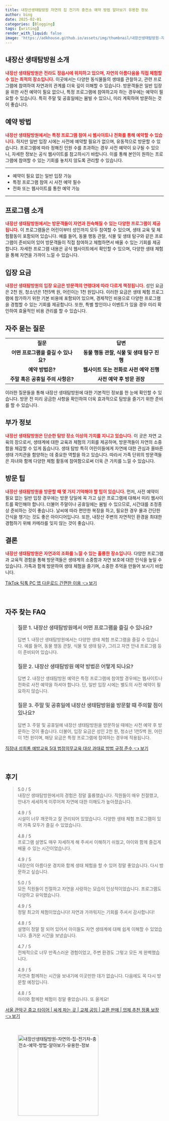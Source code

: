 ```yaml
---
title: 내장산생태탐방원 자연의 집 전기차 충전소 예약 방법 알아보기 유용한 정보
author: bing
date: 2025-02-01
categories: [Blogging]
tags: [writing]
render_with_liquid: false
image: 'https://adkhouse.github.io/assets/img/thumbnail/내장산생태탐방원-자연의-집-전기차-충전소-예약-방법-알아보기-유용한-정보.webp'
---
```



<h2 id='내장산_생태탐방원_소개'>내장산 생태탐방원 소개</h2>

<p><b><span style="color: #ee2323;">내장산 생태탐방원은 전라도 정읍시에 위치하고 있으며, 자연의 아름다움을 직접 체험할 수 있는 최적의 장소입니다.</span></b> 이곳에서는 다양한 동식물들의 생태를 관찰하고, 관련 프로그램에 참여하여 자연과의 관계를 더욱 깊이 이해할 수 있습니다. 방문객들은 일반 입장을 위한 사전 예약이 필요 없으나, 특정 프로그램에 참여하고자 하는 경우에는 예약이 필요할 수 있습니다. 특히 주말 및 공휴일에는 붐빌 수 있으니, 미리 계획하여 방문하는 것이 좋습니다.</p>

<h2 id='예약_방법'>예약 방법</h2>

<p><b><span style="color: #ee2323;">내장산 생태탐방원에서는 특정 프로그램 참여 시 웹사이트나 전화를 통해 예약할 수 있습니다.</span></b> 하지만 일반 입장 시에는 사전에 예약할 필요가 없으며, 유동적으로 방문할 수 있습니다. 프로그램에 따라 정해진 인원 수를 초과하는 경우 사전 예약이 요구될 수 있으니, 자세한 정보는 공식 웹사이트를 참고하시기 바랍니다. 이를 통해 본인이 원하는 프로그램에 참여할 수 있는 기회를 놓치지 않도록 관리할 수 있습니다.</p>

<hr />

<ul>
    <li>예약이 필요 없는 일반 입장 가능</li>
    <li>특정 프로그램 참여 시 사전 예약 필수</li>
    <li>전화 또는 웹사이트를 통한 예약 가능</li>
</ul>

<hr />

<h2 id='프로그램_소개'>프로그램 소개</h2>

<p><b><span style="color: #ee2323;">내장산 생태탐방원에서는 방문객들이 자연과 친숙해질 수 있는 다양한 프로그램이 제공됩니다.</span></b> 이 프로그램들은 어린이부터 성인까지 모두 참여할 수 있으며, 생태 교육 및 체험활동이 포함되어 있습니다. 예를 들어, 동물 행동 관찰, 식물 및 생태 탐구와 같은 프로그램이 준비되어 있어 방문객들이 직접 참여하고 체험하면서 배울 수 있는 기회를 제공합니다. 자세한 프로그램 내용은 공식 웹사이트에서 확인할 수 있으며, 다양한 생태 체험을 통해 자연을 가까이 느낄 수 있습니다.</p>

<h2 id='입장_요금'>입장 요금</h2>

<p><b><span style="color: #ee2323;">내장산 생태탐방원의 입장 요금은 방문객의 연령대에 따라 다르게 책정됩니다.</span></b> 성인 요금은 2천 원, 청소년은 1천5백 원, 어린이는 1천 원입니다. 이러한 요금은 생태 체험 프로그램에 참가하기 위한 기본 비용에 포함되어 있으며, 경제적인 비용으로 다양한 프로그램을 경험할 수 있는 기회를 제공합니다. 또한, 특별 할인이나 이벤트가 있을 경우 미리 확인하여 효율적인 비용 관리를 할 수 있습니다.</p>

<h2 id='자주_묻는_질문'>자주 묻는 질문</h2>

<table>
    <tr>
        <td style="text-align: center; height: 17px;"><b>질문</b></td>
        <td style="text-align: center; height: 17px;"><b>답변</b></td>
    </tr>
    <tr>
        <td style="text-align: center; height: 17px;"><b>어떤 프로그램을 즐길 수 있나요?</b></td>
        <td style="text-align: center; height: 17px;"><b>동물 행동 관찰, 식물 및 생태 탐구 진행</b></td>
    </tr>
    <tr>
        <td style="text-align: center; height: 17px;"><b>예약 방법은?</b></td>
        <td style="text-align: center; height: 17px;"><b>웹사이트 또는 전화로 사전 예약 진행</b></td>
    </tr>
    <tr>
        <td style="text-align: center; height: 17px;"><b>주말 혹은 공휴일 주의 사항은?</b></td>
        <td style="text-align: center; height: 17px;"><b>사전 예약 후 방문 권장</b></td>
    </tr>
</table>

<p>이러한 질문들을 통해 내장산 생태탐방원에 대한 기본적인 정보를 한 눈에 확인할 수 있습니다. 방문 전 미리 궁금한 사항을 확인하여 더욱 효과적으로 탐방을 즐기기 위한 준비를 할 수 있습니다.</p>

<h2 id='부가_정보'>부가 정보</h2>

<p><b><span style="color: #ee2323;">내장산 생태탐방원은 단순한 탐방 장소 이상의 가치를 지니고 있습니다.</span></b> 이 곳은 자연 교육의 장으로서, 생태계에 대한 교육과 체험의 기회를 제공하며, 방문객들이 자연의 소중함을 체감할 수 있게 돕습니다. 생태 탐방 특히 어린이들에게 자연에 대한 관심과 올바른 생태 가치관을 함양하는 데 중요한 역할을 하고 있습니다. 따라서 가족 단위의 방문객들은 자녀와 함께 다양한 체험 활동에 참여함으로써 더욱 큰 가치를 느낄 수 있습니다.</p>

<h2 id='방문_팁'>방문 팁</h2>

<p><b><span style="color: #ee2323;">내장산 생태탐방원을 방문할 때 몇 가지 기억해야 할 팁이 있습니다.</span></b> 먼저, 사전 예약이 필요 없는 일반 입장 경우에는 방문 당일에 꼭 가고 싶은 프로그램에 대해서 미리 웹사이트를 확인해야 합니다. 더불어 주말이나 공휴일에는 붐빌 수 있으므로, 시간대를 조정종상 준비하는 것이 좋습니다. 날씨에 따라 편안한 복장을 하고, 필요한 경우 물과 간단한 간식을 챙기는 것도 좋은 아이디어입니다. 또한, 내장산 주변의 자연적인 환경을 최대한 경험하기 위해 카메라를 잊지 않는 것이 좋습니다.</p>

<h2 id='결론'>결론</h2>

<p><b><span style="color: #ee2323;">내장산 생태탐방원은 자연과의 조화를 느낄 수 있는 훌륭한 장소입니다.</span></b> 다양한 프로그램과 교육적 경험을 통해 방문객들은 생태계의 소중함과 자연 보호에 대한 인식을 높일 수 있습니다. 가족과 함께 방문하여 생태 체험을 즐기며, 소중한 추억을 만들어 보시기 바랍니다.</p>


<p><a class="click-button" title="TikTok 틱톡 PC 앱 다운로드 간편한 이용" href="https://adkhouse.github.io/posts/TikTok-%ED%8B%B1%ED%86%A1-PC-%EC%95%B1-%EB%8B%A4%EC%9A%B4%EB%A1%9C%EB%93%9C-%EA%B0%84%ED%8E%B8%ED%95%9C-%EC%9D%B4%EC%9A%A9/" rel="dofollow">TikTok 틱톡 PC 앱 다운로드 간편한 이용 👈 보기</a></p><br>
<h2 id='자주_찾는_FAQ'>자주 찾는 FAQ</h2>
<div itemscope="" itemtype="https://schema.org/FAQPage">
<blockquote>
<div itemscope="" itemprop="mainEntity" itemtype="https://schema.org/Question">
<h3 itemprop="name">질문 1. 내장산 생태탐방원에서 어떤 프로그램을 즐길 수 있나요?</h3>
<div itemscope="" itemprop="acceptedAnswer" itemtype="https://schema.org/Answer">
<span itemprop="text">
<p>답변 1. 내장산 생태탐방원에서는 다양한 생태 체험 프로그램을 즐길 수 있습니다. 예를 들어, 동물 행동 관찰, 식물 및 생태 탐구, 그리고 자연 안내 프로그램 등이 준비되어 있습니다.</p>
</span>
</div>
</div>
<div itemscope="" itemprop="mainEntity" itemtype="https://schema.org/Question">
<h3 itemprop="name">질문 2. 내장산 생태탐방원 예약 방법은 어떻게 되나요?</h3>
<div itemscope="" itemprop="acceptedAnswer" itemtype="https://schema.org/Answer">
<span itemprop="text">
<p>답변 2. 내장산 생태탐방원 예약은 특정 프로그램에 참여할 경우에는 웹사이트나 전화로 사전 예약을 하셔야 합니다. 단, 일반 입장 시에는 별도의 사전 예약이 필요하지 않습니다.</p>
</span>
</div>
</div>
<div itemscope="" itemprop="mainEntity" itemtype="https://schema.org/Question">
<h3 itemprop="name">질문 3. 주말 및 공휴일에 내장산 생태탐방원을 방문할 때 주의할 점이 있나요?</h3>
<div itemscope="" itemprop="acceptedAnswer" itemtype="https://schema.org/Answer">
<span itemprop="text">
<p>답변 3. 주말 및 공휴일에 내장산 생태탐방원을 방문하실 때에는 사전 예약 후 방문하는 것이 좋습니다. 더불어, 입장 요금은 성인 2천 원, 청소년 1천5백 원, 어린이 1천 원이며, 해당 요금은 특정 프로그램에 참여하는 경우에 적용됩니다.</p>
</span>
</div>
</div>
</blockquote>
</div>
<p><a class="click-button" title="직장내 성희롱 예방교육 5대 법정의무교육 대상 과태료 방법 규정 준수" href="https://adkhouse.github.io/posts/%EC%A7%81%EC%9E%A5%EB%82%B4-%EC%84%B1%ED%9D%AC%EB%A1%B1-%EC%98%88%EB%B0%A9%EA%B5%90%EC%9C%A1-5%EB%8C%80-%EB%B2%95%EC%A0%95%EC%9D%98%EB%AC%B4%EA%B5%90%EC%9C%A1-%EB%8C%80%EC%83%81-%EA%B3%BC%ED%83%9C%EB%A3%8C-%EB%B0%A9%EB%B2%95-%EA%B7%9C%EC%A0%95-%EC%A4%80%EC%88%98/" rel="dofollow">직장내 성희롱 예방교육 5대 법정의무교육 대상 과태료 방법 규정 준수 👈 보기</a></p><br>
<h2 id='후기'>후기</h2>
<div itemscope itemtype="https://schema.org/Product">
  <blockquote>
  <div itemprop="review" itemscope itemtype="https://schema.org/Review">
      <div itemprop="reviewRating" itemscope itemtype="https://schema.org/Rating"> <span itemprop="ratingValue">5.0</span> / <span itemprop="bestRating">5</span> </div>
      <span itemprop="reviewBody">내장산 생태탐방원에서의 경험은 정말 훌륭했습니다. 직원들이 매우 친절했고, 안내가 세세하게 이루어져 자연에 대한 이해도가 높아졌습니다.</span>
  </div>
  <br>
  <div itemprop="review" itemscope itemtype="https://schema.org/Review">
      <div itemprop="reviewRating" itemscope itemtype="https://schema.org/Rating"> <span itemprop="ratingValue">4.9</span> / <span itemprop="bestRating">5</span> </div>
      <span itemprop="reviewBody">시설이 너무 깨끗하고 잘 관리되어 있었습니다. 다양한 생태 체험 프로그램이 있어 가족 모두가 즐길 수 있었습니다.</span>
  </div>
  <br>
  <div itemprop="review" itemscope itemtype="https://schema.org/Review">
      <div itemprop="reviewRating" itemscope itemtype="https://schema.org/Rating"> <span itemprop="ratingValue">4.8</span> / <span itemprop="bestRating">5</span> </div>
      <span itemprop="reviewBody">프로그램 설명도 매우 자세하게 해 주셔서 이해하기 쉬웠고, 아이와 함께 즐겁게 배울 수 있는 시간이었습니다.</span>
  </div>
  <br>
  <div itemprop="review" itemscope itemtype="https://schema.org/Review">
      <div itemprop="reviewRating" itemscope itemtype="https://schema.org/Rating"> <span itemprop="ratingValue">4.9</span> / <span itemprop="bestRating">5</span> </div>
      <span itemprop="reviewBody">내장산의 아름다운 경치와 함께 생태 체험을 할 수 있어 정말 좋았습니다. 다시 방문하고 싶습니다.</span>
  </div>
  <br>
  <div itemprop="review" itemscope itemtype="https://schema.org/Review">
      <div itemprop="reviewRating" itemscope itemtype="https://schema.org/Rating"> <span itemprop="ratingValue">5.0</span> / <span itemprop="bestRating">5</span> </div>
      <span itemprop="reviewBody">모든 직원들이 친절하고 자연을 사랑하는 모습이 인상적이었습니다. 프로그램도 다양하고 유익했습니다.</span>
  </div>
  <br>
  <div itemprop="review" itemscope itemtype="https://schema.org/Review">
      <div itemprop="reviewRating" itemscope itemtype="https://schema.org/Rating"> <span itemprop="ratingValue">4.9</span> / <span itemprop="bestRating">5</span> </div>
      <span itemprop="reviewBody">정말 최고의 체험이었습니다! 자연과 가까워지는 기회를 주셔서 감사합니다!</span>
  </div>
  <br>
  <div itemprop="review" itemscope itemtype="https://schema.org/Review">
      <div itemprop="reviewRating" itemscope itemtype="https://schema.org/Rating"> <span itemprop="ratingValue">4.8</span> / <span itemprop="bestRating">5</span> </div>
      <span itemprop="reviewBody">설명이 정말 잘 되어 있어서 아이들도 자연 생태계에 대해 쉽게 이해할 수 있었습니다. 즐거운 시간을 보냈습니다.</span>
  </div>
  <br>
  <div itemprop="review" itemscope itemtype="https://schema.org/Review">
      <div itemprop="reviewRating" itemscope itemtype="https://schema.org/Rating"> <span itemprop="ratingValue">4.7</span> / <span itemprop="bestRating">5</span> </div>
      <span itemprop="reviewBody">전체적으로 너무 만족스러운 경험이었고, 주변 환경도 그렇고 모든 게 완벽했습니다.</span>
  </div>
  <br>
  <div itemprop="review" itemscope itemtype="https://schema.org/Review">
      <div itemprop="reviewRating" itemscope itemtype="https://schema.org/Rating"> <span itemprop="ratingValue">4.9</span> / <span itemprop="bestRating">5</span> </div>
      <span itemprop="reviewBody">자연과 함께하는 시간을 보내기에 이곳만한 데가 없습니다. 다음에도 꼭 다시 방문할 예정입니다.</span>
  </div>
  <br>
  <div itemprop="review" itemscope itemtype="https://schema.org/Review">
      <div itemprop="reviewRating" itemscope itemtype="https://schema.org/Rating"> <span itemprop="ratingValue">4.8</span> / <span itemprop="bestRating">5</span> </div>
      <span itemprop="reviewBody">아이와 함께한 체험이 정말 좋았습니다. 또 올게요!</span>
  </div>
  </blockquote>
</div>
<p><a class="click-button" title="서울 관악구 중고 타이어 | 싸게 파는 곳 | 교체 공임 | 교환 판매 | 업체 추천 정품 보장" href="https://adkhouse.github.io/posts/%EC%84%9C%EC%9A%B8-%EA%B4%80%EC%95%85%EA%B5%AC-%EC%A4%91%EA%B3%A0-%ED%83%80%EC%9D%B4%EC%96%B4-%EC%8B%B8%EA%B2%8C-%ED%8C%8C%EB%8A%94-%EA%B3%B3-%EA%B5%90%EC%B2%B4-%EA%B3%B5%EC%9E%84-%EA%B5%90%ED%99%98-%ED%8C%90%EB%A7%A4-%EC%97%85%EC%B2%B4-%EC%B6%94%EC%B2%9C-%EC%A0%95%ED%92%88-%EB%B3%B4%EC%9E%A5/" rel="dofollow">서울 관악구 중고 타이어 | 싸게 파는 곳 | 교체 공임 | 교환 판매 | 업체 추천 정품 보장 👈 보기</a></p><br>
<figure class="image"><img src="https://adkhouse.github.io/assets/img/thumbnail/내장산생태탐방원-자연의-집-전기차-충전소-예약-방법-알아보기-유용한-정보.webp" alt="내장산생태탐방원-자연의-집-전기차-충전소-예약-방법-알아보기-유용한-정보" width="256" height="256"></figure>